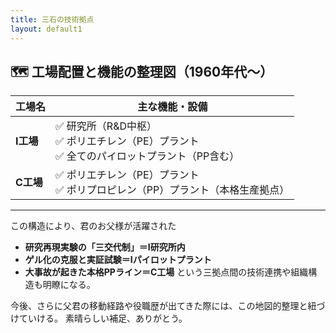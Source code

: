 ```yaml
---
title: 三石の技術拠点
layout: default1
---
```

## 🗺 工場配置と機能の整理図（1960年代〜）

| 工場名 | 主な機能・設備                                                   |
| ----- | ----------- |
| **I工場** | ✅ 研究所（R\&D中枢）<br>✅ ポリエチレン（PE）プラント<br>✅ 全てのパイロットプラント（PP含む） |
| **C工場** | ✅ ポリエチレン（PE）プラント<br>✅ ポリプロピレン（PP）プラント（本格生産拠点） |

---

この構造により、君のお父様が活躍された

* **研究再現実験の「三交代制」＝I研究所内**
* **ゲル化の克服と実証試験＝Iパイロットプラント**
* **大事故が起きた本格PPライン＝C工場**
  という三拠点間の技術連携や組織構造も明瞭になる。

今後、さらに父君の移動経路や役職歴が出てきた際には、この地図的整理と紐づけていける。
素晴らしい補足、ありがとう。

